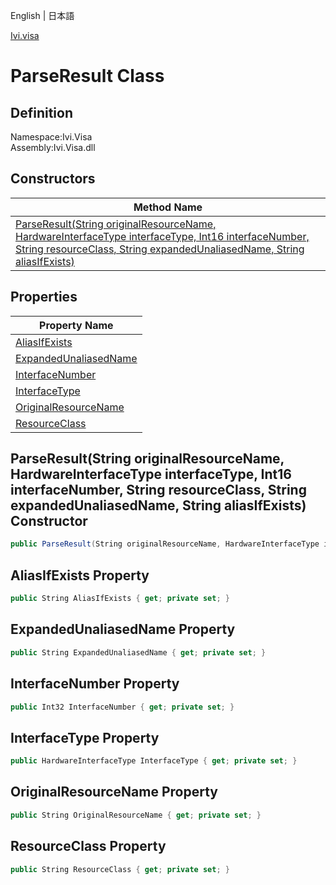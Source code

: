 English | 日本語

[Ivi.visa](Ivi.Visa.md)

# ParseResult Class

## Definition
Namespace:Ivi.Visa<BR>
Assembly:Ivi.Visa.dll

## Constructors

|Method Name|
|---|
|[ParseResult(String originalResourceName, HardwareInterfaceType interfaceType, Int16 interfaceNumber, String resourceClass, String expandedUnaliasedName, String aliasIfExists)](#parseresultstring-originalresourcename-hardwareinterfacetype-interfacetype-int16-interfacenumber-string-resourceclass-string-expandedunaliasedname-string-aliasifexists-constructor)|

## Properties

|Property Name|
|---|
|[AliasIfExists](#AliasIfExists-Property)|
|[ExpandedUnaliasedName](#ExpandedUnaliasedName-Property)|
|[InterfaceNumber](#InterfaceNumber-Property)|
|[InterfaceType](#InterfaceType-Property)|
|[OriginalResourceName](#OriginalResourceName-Property)|
|[ResourceClass](#ResourceClass-Property)|

## ParseResult(String originalResourceName, HardwareInterfaceType interfaceType, Int16 interfaceNumber, String resourceClass, String expandedUnaliasedName, String aliasIfExists) Constructor
```C#
public ParseResult(String originalResourceName, HardwareInterfaceType interfaceType, Int16 interfaceNumber, String resourceClass, String expandedUnaliasedName, String aliasIfExists)
```
## AliasIfExists Property
```C#
public String AliasIfExists { get; private set; }
```
## ExpandedUnaliasedName Property
```C#
public String ExpandedUnaliasedName { get; private set; }
```
## InterfaceNumber Property
```C#
public Int32 InterfaceNumber { get; private set; }
```
## InterfaceType Property
```C#
public HardwareInterfaceType InterfaceType { get; private set; }
```
## OriginalResourceName Property
```C#
public String OriginalResourceName { get; private set; }
```
## ResourceClass Property
```C#
public String ResourceClass { get; private set; }
```
